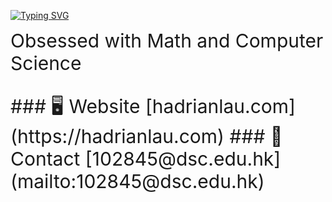 [![Typing SVG](https://readme-typing-svg.demolab.com?font=Manrope&size=30&duration=3000&pause=1000&color=F7F7F7&repeat=false&width=435&lines=%E5%93%88%E5%9B%89+I'm+Hadrian!+%F0%9F%91%8B)](https://git.io/typing-svg)
<div style="font-size: 30px !important"> Obsessed with Math and Computer Science</p>
### 🖥️ Website [hadrianlau.com](https://hadrianlau.com)
### 📨 Contact [102845@dsc.edu.hk](mailto:102845@dsc.edu.hk)
